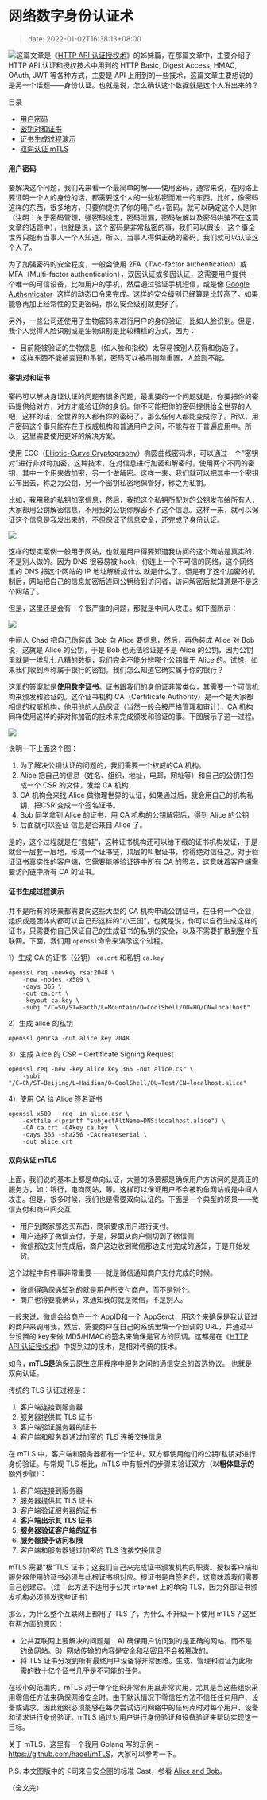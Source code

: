 # 网络数字身份认证术
>date: 2022-01-02T16:38:13+08:00


![](https://coolshell.cn/wp-content/uploads/2022/01/iStock-1175502114-300x201.png)这篇文章是《[HTTP API 认证授权术](https://coolshell.cn/articles/19395.html "HTTP API 认证授权术")》的姊妹篇，在那篇文章中，主要介绍了 HTTP API 认证和授权技术中用到的 HTTP Basic, Digest Access, HMAC, OAuth, JWT 等各种方式，主要是 API 上用到的一些技术，这篇文章主要想说的是另一个话题——身份认证。也就是说，怎么确认这个数据就是这个人发出来的？




目录



* [用户密码](#%E7%94%A8%E6%88%B7%E5%AF%86%E7%A0%81 "用户密码")
* [密钥对和证书](#%E5%AF%86%E9%92%A5%E5%AF%B9%E5%92%8C%E8%AF%81%E4%B9%A6 "密钥对和证书")
* [证书生成过程演示](#%E8%AF%81%E4%B9%A6%E7%94%9F%E6%88%90%E8%BF%87%E7%A8%8B%E6%BC%94%E7%A4%BA "证书生成过程演示")
* [双向认证 mTLS](#%E5%8F%8C%E5%90%91%E8%AE%A4%E8%AF%81_mTLS "双向认证 mTLS")

#### 用户密码


要解决这个问题，我们先来看一个最简单的解——使用密码，通常来说，在网络上要证明一个人的身份的话，都需要这个人的一些私密而唯一的东西。比如，像密码这样的东西，很多地方，只要你提供了你的用户名+密码，就可以确定这个人是你（注明：关于密码管理，强密码设定，密码泄漏，密码破解以及密码哄骗不在这篇文章的话题中），也就是说，这个密码是非常私密的事，我们可以假设，这个事全世界只能有当事人一个人知道，所以，当事人得供正确的密码，我们就可以认证这个人了。


为了加强密码的安全程度，一般会使用 2FA（Two-factor authentication）或 MFA（Multi-factor authentication），双因认证或多因认证，这需要用户提供一个唯一的可信设备，比如用户的手机，然后通过验证手机短信，或是像 [Google Authenticator](https://en.wikipedia.org/wiki/Google_Authenticator)  这样的动态口令来完成。这样的安全级别已经算是比较高了。如果能够再加上经常性的变更密码，那么安全级别就更好了。



另外，一些公司还使用了生物密码来进行用户的身份验证，比如人脸识别。但是，我个人觉得人脸识别或是生物识别是比较糟糕的方式，因为：


* 目前能被验证的生物信息（如人脸和指纹）太容易被别人获得和伪造了。
* 这样东西不能被变更和吊销，密码可以被吊销和重置，人脸则不能。


#### 密钥对和证书


密码可以解决身证认证的问题有很多问题，最重要的一个问题就是，你要把你的密码提供给对方，对方才能验证你的身份。你不可能把你的密码提供给全世界的人吧，这样的话，全世界的人都有你的密码了，那么任何人都能变成你了。所以，用户密码这个事只能存在于权威机构和普通用户之间，不能存在于普遍应用中。所以，这里需要使用更好的解决方案。


使用 ECC（[Elliptic-Curve Cryptography](https://en.wikipedia.org/wiki/Elliptic-curve_cryptography "Elliptic-Curve Cryptography")）椭圆曲线密码术，可以通过一个“密钥对”进行非对称加密。这种技术，在对信息进行加密和解密时，使用两个不同的密钥，其中一个用来做加密，另一个做解密。这样一来，我们就可以把其中一个密钥公布出去，称之为公钥，另一个密钥私密地保管好，称之为私钥。


比如，我用我的私钥加密信息，然后，我把这个私钥所配对的公钥发布给所有人，大家都用公钥解密信息，不用我的公钥你解密不了这个信息。这样一来，就可以保证这个信息是我发出来的，不但保证了信息安全，还完成了身份认证。


![](https://coolshell.cn/wp-content/uploads/2022/01/key.pair_-1024x390.png)


这样的现实案例一般用于网站，也就是用户得要知道我访问的这个网站是真实的，不是别人做的。因为 DNS 很容易被 hack，你连上一个不可信的网络，这个网络里的 DNS 把这个网站的 IP 地址解析成什么 就是什么了。但是有了这个加密的机制后，网站把自己的信息加密后连同公钥给到访问者，访问解密后就知道是不是这个网站了。


但是，这里还是会有一个很严重的问题，那就是中间人攻击。如下图所示：


![](https://coolshell.cn/wp-content/uploads/2022/01/middle.man_-e1641105543137.png)


中间人 Chad 把自己伪装成 Bob 向 Alice 要信息，然后，再伪装成 Alice 对 Bob 说，这就是 Alice 的公钥，于是 Bob 也无法验证是不是 Alice 的公钥，因为公钥里就是一堆乱七八糟的数据，我们完全不能分辨哪个公钥属于 Alice 的。试想，如果我们收到声称属于银行的密钥。我们怎么知道它确实属于你的银行？


这里的答案就是**使用数字证书**。证书跟我们的身份证非常类似，其需要一个可信机构来颁发和验证的。这个证书机构 CA（Certificate Authority）是一个是大家都相信的权威机构，他用他的人品保证（当然一般会被严格管理和审计），CA 机构同样使用这样的非对称加密的技术来完成颁发和验证的事。下图展示了这一过程。


![](https://coolshell.cn/wp-content/uploads/2022/01/certificate-1024x532.png)


说明一下上面这个图：


1. 为了解决公钥认证的问题的，我们需要一个权威的CA 机构。
2. Alice 把自己的信息（姓名、组织，地址，电邮，网址等）和自己的公钥打包成一个 CSR 的文件，发给 CA 机构，
3. CA 机构会来找 Alice 做物理世界的认证，如果通过后，就会用自己的机构私钥，把CSR 变成一个签名证书。
4. Bob 同学拿到 Alice 的证书，用 CA 机构的公钥解密后，得到 Alice 的公钥
5. 后面就可以签证 信息是否来自 Alice 了。


是的，这个过程就是在“套娃”，这种证书机构还可以给下级的证书机构发证，于是就会一层套一层地，形成一个证书链，顶层的叫根证书，你得绝对信任之。对于验证证书真实性的客户端，它需要能够验证链中所有 CA 的签名，这意味着客户端需要访问链中所有 CA 的证书。


#### 证书生成过程演示


并不是所有的场景都需要向这些大型的 CA 机构申请公钥证书，在任何一个企业，组织或是团体内都可以自己形这样的“小王国”，也就是说，你可以自行生成这样的证书，只需要你自己保证自己的生成证书的私钥的安全，以及不需要扩散到整个互联网。下面，我们用 `openssl`命令来演示这个过程。


1）生成 CA 的证书（公钥） `ca.crt` 和私钥 `ca.key`



```
openssl req -newkey rsa:2048 \
    -new -nodes -x509 \
    -days 365 \
    -out ca.crt \
    -keyout ca.key \
    -subj "/C=SO/ST=Earth/L=Mountain/O=CoolShell/OU=HQ/CN=localhost"
```

2)  生成 alice 的私钥



```
openssl genrsa -out alice.key 2048
```

3）生成 Alice 的 CSR – Certificate Signing Request



```
openssl req -new -key alice.key 365 -out alice.csr \
    -subj "/C=CN/ST=Beijing/L=Haidian/O=CoolShell/OU=Test/CN=localhost.alice"
```

4）使用 CA 给 Alice 签名证书



```
openssl x509  -req -in alice.csr \
    -extfile <(printf "subjectAltName=DNS:localhost.alice") \ 
    -CA ca.crt -CAkey ca.key  \
    -days 365 -sha256 -CAcreateserial \
    -out alice.crt
```

#### 双向认证 mTLS


上面，我们说的基本上都是单向认证，大量的场景都是确保用户方访问的是真正的服务方，如：银行，电商网站，等。这样可以保证用户不会被钓鱼网站或是中间人攻击。但是，很多时候，我们也是需要双向认证的。下面是一个典型的场景——微信支付和商户间交互


* 用户到商家那边买东西，商家要求用户进行支付。
* 用户选择了微信支付，于是，界面从商户侧切到了微信侧
* 微信那边支付完成后，商户这边收到微信那边支付完成的通知，于是开始发货。


这个过程中有件事非常重要——就是微信通知商户支付完成的时候。


* 微信得确保通知到的就是用户所支付商户，而不是别个。
* 商户也得要能确认，来通知我的就是微信，不是别人。


一般来说，微信会给商户一个 AppID和一个 AppSerct，用这个来确保是我认证过的商户来调用我，然后，需要商户在自己的系统里填一个回调的 URL，并通过平台设置的 key来做 MD5/HMAC的签名来确保是官方的回调。这都是在《[HTTP API 认证授权术](https://coolshell.cn/articles/19395.html "HTTP API 认证授权术")》中提到过的技术，是相对传统的技术。


如今，**mTLS是**确保云原生应用程序中服务之间的通信安全的首选协议。 也就是双向认证。


传统的 TLS 认证过程是：


1. 客户端连接到服务器
2. 服务器提供其 TLS 证书
3. 客户端验证服务器的证书
4. 客户端和服务器通过加密的 TLS 连接交换信息


在 mTLS 中，客户端和服务器都有一个证书，双方都使用他们的公钥/私钥对进行身份验证。与常规 TLS 相比，mTLS 中有额外的步骤来验证双方（以**粗体显示的**额外步骤）：


1. 客户端连接到服务器
2. 服务器提供其 TLS 证书
3. 客户端验证服务器的证书
4. **客户端出示其 TLS 证书**
5. **服务器验证客户端的证书**
6. **服务器授予访问权限**
7. 客户端和服务器通过加密的 TLS 连接交换信息


mTLS 需要“根”TLS 证书；这我们自己来完成证书颁发机构的职责。授权客户端和服务器使用的证书必须与此根证书相对应。根证书是自签名的，这意味着我们需要自己创建它。（注：此方法不适用于公共 Internet 上的单向 TLS，因为外部证书颁发机构必须颁发这些证书）


那么，为什么整个互联网上都用了 TLS 了，为什么 不升级一下使用 mTLS？这里有两方面的原因：


* 公共互联网上要解决的问题是：A) 确保用户访问到的是正确的网站，而不是钓鱼网站。B）网站传输的内容是安全和私密且不会被篡改的。
* 将 TLS 证书分发到所有最终用户设备将非常困难。生成、管理和验证为此所需的数十亿个证书几乎是不可能的任务。


在较小的范围内，mTLS 对于单个组织非常有用且非常实用，尤其是当这些组织采用零信任方法来确保网络安全时。由于默认情况下零信任方法不信任任何用户、设备或请求，因此组织必须能够在每次尝试访问网络中的任何点时对每个用户、设备和请求进行身份验证。mTLS 通过对用户进行身份验证和设备验证来帮助实现这一目标。


关于 mTLS，这里有一个我用 Golang 写的示例 – <https://github.com/haoel/mTLS>，大家可以参考一下。


P.S. 本文图版中的卡司来自安全圈的标准 Cast，参看 [Alice and Bob](https://en.wikipedia.org/wiki/Alice_and_Bob)。


（全文完）


